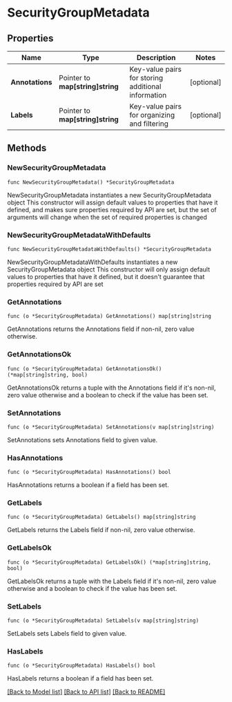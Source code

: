 # SecurityGroupMetadata

## Properties

Name | Type | Description | Notes
------------ | ------------- | ------------- | -------------
**Annotations** | Pointer to **map[string]string** | Key-value pairs for storing additional information | [optional] 
**Labels** | Pointer to **map[string]string** | Key-value pairs for organizing and filtering | [optional] 

## Methods

### NewSecurityGroupMetadata

`func NewSecurityGroupMetadata() *SecurityGroupMetadata`

NewSecurityGroupMetadata instantiates a new SecurityGroupMetadata object
This constructor will assign default values to properties that have it defined,
and makes sure properties required by API are set, but the set of arguments
will change when the set of required properties is changed

### NewSecurityGroupMetadataWithDefaults

`func NewSecurityGroupMetadataWithDefaults() *SecurityGroupMetadata`

NewSecurityGroupMetadataWithDefaults instantiates a new SecurityGroupMetadata object
This constructor will only assign default values to properties that have it defined,
but it doesn't guarantee that properties required by API are set

### GetAnnotations

`func (o *SecurityGroupMetadata) GetAnnotations() map[string]string`

GetAnnotations returns the Annotations field if non-nil, zero value otherwise.

### GetAnnotationsOk

`func (o *SecurityGroupMetadata) GetAnnotationsOk() (*map[string]string, bool)`

GetAnnotationsOk returns a tuple with the Annotations field if it's non-nil, zero value otherwise
and a boolean to check if the value has been set.

### SetAnnotations

`func (o *SecurityGroupMetadata) SetAnnotations(v map[string]string)`

SetAnnotations sets Annotations field to given value.

### HasAnnotations

`func (o *SecurityGroupMetadata) HasAnnotations() bool`

HasAnnotations returns a boolean if a field has been set.

### GetLabels

`func (o *SecurityGroupMetadata) GetLabels() map[string]string`

GetLabels returns the Labels field if non-nil, zero value otherwise.

### GetLabelsOk

`func (o *SecurityGroupMetadata) GetLabelsOk() (*map[string]string, bool)`

GetLabelsOk returns a tuple with the Labels field if it's non-nil, zero value otherwise
and a boolean to check if the value has been set.

### SetLabels

`func (o *SecurityGroupMetadata) SetLabels(v map[string]string)`

SetLabels sets Labels field to given value.

### HasLabels

`func (o *SecurityGroupMetadata) HasLabels() bool`

HasLabels returns a boolean if a field has been set.


[[Back to Model list]](../README.md#documentation-for-models) [[Back to API list]](../README.md#documentation-for-api-endpoints) [[Back to README]](../README.md)


